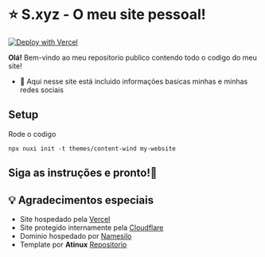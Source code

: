 # ⭐ S.xyz - O meu site pessoal!
[![Deploy with Vercel](https://vercel.com/button)](https://vercel.com/new/clone?repository-url=https%3A%2F%2Fgithub.com%Solynhoo%2sxyz)

**Olá!** Bem-vindo ao meu repositorio publico contendo todo o codigo do meu site!
- 🔌 Aqui nesse site está incluido informações basicas minhas e minhas redes sociais

## Setup

Rode o codigo

`npx nuxi init -t themes/content-wind my-website`

Siga as instruções e pronto!🚀
---
## 💡 Agradecimentos especiais
- Site hospedado pela [Vercel](https://www.vercel.com)
- Site protegido internamente pela [Cloudflare](https://www.cloudflare.com)
- Dominio hospedado por [Namesilo](https://www.namesilo.com)
- Template por **Atinux** [Repositorio](https://github.com/Atinux/content-wind)

